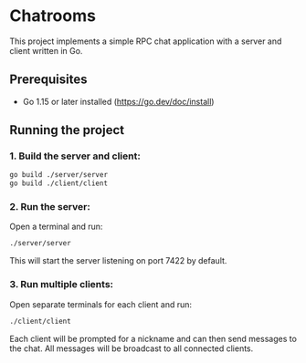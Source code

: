 # Chatrooms

This project implements a simple RPC chat application with a server and client written in Go.

## Prerequisites

- Go 1.15 or later installed (<https://go.dev/doc/install>)

## Running the project

### 1. **Build the server and client:**

```bash
go build ./server/server
go build ./client/client
```

### 2. **Run the server:**

Open a terminal and run:

```bash
./server/server
```

This will start the server listening on port 7422 by default.

### 3. **Run multiple clients:**

Open separate terminals for each client and run:

```bash
./client/client
```

Each client will be prompted for a nickname and can then send messages to the chat. All messages will be broadcast to all connected clients.
